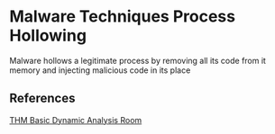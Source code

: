 # Malware Techniques Process Hollowing

Malware hollows a legitimate process by removing all its code from it memory and injecting malicious code in its place  


## References

[THM Basic Dynamic Analysis Room](https://tryhackme.com/room/basicdynamicanalysis)
